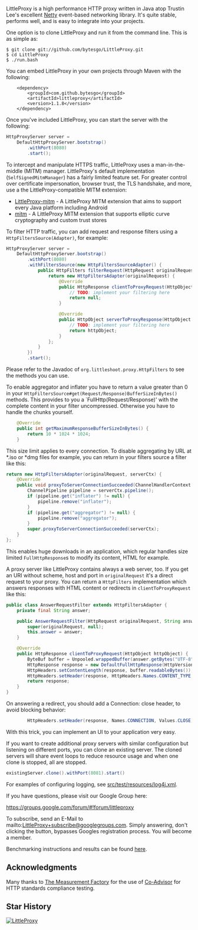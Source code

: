 LittleProxy is a high performance HTTP proxy written in Java atop Trustin Lee's excellent [Netty](http://netty.io) event-based networking library. It's quite stable, performs well, and is easy to integrate into your projects. 

One option is to clone LittleProxy and run it from the command line. This is as simple as:

```
$ git clone git://github.com/bytesgo/LittleProxy.git
$ cd LittleProxy
$ ./run.bash
```

You can embed LittleProxy in your own projects through Maven with the following:

```
    <dependency>
        <groupId>com.github.bytesgo</groupId>
        <artifactId>littleproxy</artifactId>
        <version>1.1.8</version>
    </dependency>
```

Once you've included LittleProxy, you can start the server with the following:

```java
HttpProxyServer server =
    DefaultHttpProxyServer.bootstrap()
        .withPort(8080)
        .start();
```

To intercept and manipulate HTTPS traffic, LittleProxy uses a man-in-the-middle (MITM) manager. LittleProxy's default
implementation (`SelfSignedMitmManager`) has a fairly limited feature set. For greater control over certificate impersonation,
browser trust, the TLS handshake, and more, use a the LittleProxy-compatible MITM extension:
- [LittleProxy-mitm](https://github.com/ganskef/LittleProxy-mitm) - A LittleProxy MITM extension that aims to support every Java platform including Android
- [mitm](https://github.com/lightbody/browsermob-proxy/tree/master/mitm) - A LittleProxy MITM extension that supports elliptic curve cryptography and custom trust stores

To filter HTTP traffic, you can add request and response filters using a 
`HttpFiltersSource(Adapter)`, for example:

```java
HttpProxyServer server =
    DefaultHttpProxyServer.bootstrap()
        .withPort(8080)
        .withFiltersSource(new HttpFiltersSourceAdapter() {
            public HttpFilters filterRequest(HttpRequest originalRequest, ChannelHandlerContext ctx) {
                return new HttpFiltersAdapter(originalRequest) {
                    @Override
                    public HttpResponse clientToProxyRequest(HttpObject httpObject) {
                        // TODO: implement your filtering here
                        return null;
                    }

                    @Override
                    public HttpObject serverToProxyResponse(HttpObject httpObject) {
                        // TODO: implement your filtering here
                        return httpObject;
                    }
                };
            }
        })
        .start();
```

Please refer to the Javadoc of `org.littleshoot.proxy.HttpFilters` to see the 
methods you can use. 

To enable aggregator and inflater you have to return a value greater than 0 in 
your `HttpFiltersSource#get(Request/Response)BufferSizeInBytes()` methods. This 
provides to you a `FullHttp(Request/Response)' with the complete content in your 
filter uncompressed. Otherwise you have to handle the chunks yourself.

```java
    @Override
    public int getMaximumResponseBufferSizeInBytes() {
        return 10 * 1024 * 1024;
    }
```

This size limit applies to every connection. To disable aggregating by URL at 
*.iso or *dmg files for example, you can return in your filters source a filter 
like this:

```java
return new HttpFiltersAdapter(originalRequest, serverCtx) {
    @Override
    public void proxyToServerConnectionSucceeded(ChannelHandlerContext serverCtx) {
        ChannelPipeline pipeline = serverCtx.pipeline();
        if (pipeline.get("inflater") != null) {
            pipeline.remove("inflater");
        }
        if (pipeline.get("aggregator") != null) {
            pipeline.remove("aggregator");
        }
        super.proxyToServerConnectionSucceeded(serverCtx);
    }
};
```
This enables huge downloads in an application, which regular handles size 
limited `FullHttpResponse`s to modify its content, HTML for example. 

A proxy server like LittleProxy contains always a web server, too. If you get an 
URI without scheme, host and port in `originalRequest` it's a direct request to 
your proxy. You can return a `HttpFilters` implementation which answers 
responses with HTML content or redirects in `clientToProxyRequest` like this:

```java
public class AnswerRequestFilter extends HttpFiltersAdapter {
	private final String answer;

	public AnswerRequestFilter(HttpRequest originalRequest, String answer) {
		super(originalRequest, null);
		this.answer = answer;
	}

	@Override
	public HttpResponse clientToProxyRequest(HttpObject httpObject) {
		ByteBuf buffer = Unpooled.wrappedBuffer(answer.getBytes("UTF-8"));
		HttpResponse response = new DefaultFullHttpResponse(HttpVersion.HTTP_1_1, HttpResponseStatus.OK, buffer);
		HttpHeaders.setContentLength(response, buffer.readableBytes());
		HttpHeaders.setHeader(response, HttpHeaders.Names.CONTENT_TYPE, "text/html");
		return response;
	}
}
```
On answering a redirect, you should add a Connection: close header, to avoid 
blocking behavior:
```java
		HttpHeaders.setHeader(response, Names.CONNECTION, Values.CLOSE);
```
With this trick, you can implement an UI to your application very easy.

If you want to create additional proxy servers with similar configuration but
listening on different ports, you can clone an existing server.  The cloned
servers will share event loops to reduce resource usage and when one clone is
stopped, all are stopped.

```java
existingServer.clone().withPort(8081).start()
```

For examples of configuring logging, see [src/test/resources/log4j.xml](src/test/resources/log4j.xml).

If you have questions, please visit our Google Group here:

https://groups.google.com/forum/#!forum/littleproxy

To subscribe, send an E-Mail to mailto:LittleProxy+subscribe@googlegroups.com. 
Simply answering, don't clicking the button, bypasses Googles registration 
process. You will become a member. 

Benchmarking instructions and results can be found [here](performance).

Acknowledgments
---------------

Many thanks to [The Measurement Factory](http://www.measurement-factory.com/) for the
use of [Co-Advisor](http://coad.measurement-factory.com/) for HTTP standards
compliance testing. 

## Star History

[![LittleProxy](https://api.star-history.com/svg?repos=bytesgo/littleproxy&type=Date)](https://www.star-history.com/#bytesgo/littleproxy&Date)